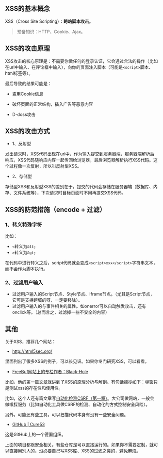 


## XSS的基本概念

XSS（Cross Site Scripting）：**跨站脚本攻击**。

> 预备知识：HTTP、Cookie、Ajax。


## XSS的攻击原理

XSS攻击的核心原理是：不需要你做任何的登录认证，它会通过合法的操作（比如在url中输入、在评论框中输入），向你的页面注入脚本（可能是`<script>`脚本、html标签等）。

最后导致的结果可能是：

- 盗用Cookie信息

- 破坏页面的正常结构，插入广告等恶意内容

- D-doss攻击

## XSS的攻击方式

- 1、反射型

发出请求时，XSS代码出现在url中，作为输入提交到服务器端，服务器端解析后响应，XSS代码随响应内容一起传回给浏览器，最后浏览器解析执行XSS代码。这个过程像一次反射，所以叫反射型XSS。

- 2、存储型

存储型XSS和反射型XSS的差别在于，提交的代码会存储在服务器端（数据库、内存、文件系统等），下次请求时目标页面时不用再提交XSS代码。

## XSS的防范措施（encode + 过滤）

### 1、转义特殊字符

比如：

-  `<`转义为`&lt; `
- `>`转义为`&gt;`

在代码中进行转义之后，script代码就会变成`<script>xxx</script>`字符串文本，而不会作为脚本执行。

### 2、过滤用户输入

- 过滤用户输入的Script节点、Style节点、Iframe节点。（尤其是Script节点，它可是支持跨域的呀，一定要移除）。
- 过滤用户输入的与事件相关的属性。如onerror可以自动触发攻击，还有onclick等。（总而言之，过滤掉一些不安全的内容）



## 其他

关于XSS，推荐几个网站：

- <http://html5sec.org/>

里面列出了很多XSS的例子，可以长见识。如果你专门研究XSS，可以看看。

- [FreeBuf网站上的专栏作者：Black-Hole](http://www.freebuf.com/author/black-hole)

比如，他的第一篇文章就讲到了[XSS的原理分析与解剖](http://www.freebuf.com/articles/web/40520.html)。有句话摘抄如下：弹窗只是测试xss的存在性和使用性。

比如，这个人还有篇文章写[自动化检测CSRF（第一章）](http://www.freebuf.com/articles/web/107207.html)。大公司做网站，一般会做嗅探服务（比如自动化工具做CSRF的检测、自动化的方式控制安全风险）。

另外，可能还有些工具，可以扫描代码本身有没有一些安全问题。

- [GitHub | Cure53](https://github.com/cure53)

这是GitHub上的一个德国组织。

上面的项目都跟安全相关，有些仓库是可以直接运行的。如果你不需要定制，就可以直接用别人的，没必要自己写XSS库、XSS的过滤之类的，避免麻烦。

